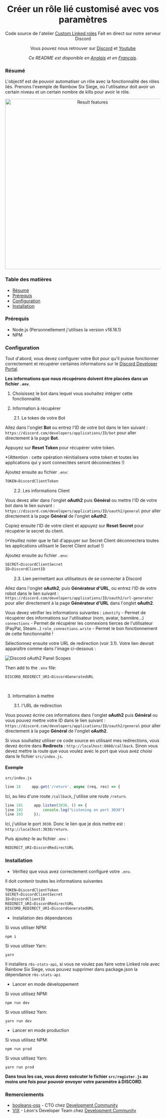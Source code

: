 <div align="center">
    <h1>Créer un rôle lié customisé avec vos paramètres</h1>
    <p>Code source de l'atelier <u>Custom Linked roles</u> Fait en direct sur notre serveur Discord</p>
    <p>Vous pouvez nous retrouver sur <a href="https://discord.com/invite/dev-community">Discord</a> et <a href="https://www.youtube.com/channel/UCmH1td7f73IEyYNNg5XDT9g">Youtube</a></p>
</div>

<div align="center">

*Ce README est disponible en <a href="/README.md">Anglais</a> et en <a href="/README.FR.md">Français</a>.*

</div>


### Résumé

L'objectif est de pouvoir automatiser un rôle avec la fonctionnalité des rôles liés. Prenons l'exemple de Rainbow Six Siege, où l'utilisateur doit avoir un certain niveau et un certain nombre de kills pour avoir le rôle.

<div align="center">
    <img src="./documentation/result-feature.png" alt="Result features" width="550"/>
</div>

### Table des matières

- [Résumé](#Résumé)
- [Prérequis](#Prérequis)
- [Configuration](#Configuration)
- [Installation](#Installation)

### Prérequis

- Node.js (Personnellement j'utilises la version v18.16.1)
- NPM

### Configuration

Tout d'abord, vous devez configurer votre Bot pour qu'il puisse fonctionner correctement et récupérer certaines informations sur le [Discord Developer Portal](https://discord.com/developers/applications).

**Les informations que nous récupérons doivent être placées dans un fichier `.env`**.

1. Choisissez le bot dans lequel vous souhaitez intégrer cette fonctionnalité.

2. Information à récupérer

&emsp;&emsp;2.1. Le token de votre Bot

Allez dans l'onglet **Bot** ou entrez l'ID de votre bot dans le lien suivant : `https://discord.com/developers/applications/ID/bot` pour aller directement à la page **Bot**.

Appuyez sur **Reset Token** pour récupérer votre token.

*(Attention : cette opération réinitialisera votre token et toutes les applications qui y sont connectées seront déconnectées !)

Ajoutez ensuite au fichier `.env`:
```js
TOKEN=DiscordClientToken
```

&emsp;&emsp;2.2. Les informations Client

Vous devez aller dans l'onglet **oAuth2** puis **Général** ou mettre l'ID de votre bot dans le lien suivant : `https://discord.com/developers/applications/ID/oauth2/general` pour aller directement à la page **Général** de l'onglet **oAuth2**.

Copiez ensuite l'ID de votre client et appuyez sur **Reset Secret** pour récupérer le secret du client.

(*Veuillez noter que le fait d'appuyer sur Secret Client déconnectera toutes les applications utilisant le Secret Client actuel !)

Ajoutez ensuite au fichier `.env`:
```js
SECRET=DiscordClientSecret
ID=DiscordClientID
```

&emsp;&emsp;2.3. Lien permettant aux utilisateurs de se connecter à Discord

Allez dans l'onglet **oAuth2**, puis **Générateur d'URL**, ou entrez l'ID de votre robot dans le lien suivant : `https://discord.com/developers/applications/ID/oauth2/url-generator` pour aller directement à la page **Générateur d'URL** dans l'onglet **oAuth2**.

Vous devez vérifier les informations suivantes :
`identify` - Permet de récupérer des informations sur l'utilisateur (nom, avatar, bannière...)
`connections` - Permet de récupérer les connexions tierces de l'utilisateur (PayPal, Steam...)
`role_connections.write` - Permet le bon fonctionnement de cette fonctionnalité !

Sélectionnez ensuite votre URL de redirection (voir 3.1).
Votre lien devrait apparaître comme dans l'image ci-dessous :

<img src="./documentation/oAuth2Scopes.png" alt="Discord oAuth2 Panel Scopes"/>
&emsp;

Then add to the `.env` file:
```js
DISCORD_REDIRECT_URI=DiscordGeneratedURL
```
&emsp;

3. Information à mettre

&emsp;&emsp;3.1. l'URL de redirection

Vous pouvez écrire ces informations dans l'onglet **oAuth2** puis **Général** ou vous pouvez mettre votre ID dans le lien suivant : `https://discord.com/developers/applications/ID/oauth2/general` pour aller directement à la page **Général** de l'onglet **oAuth2**.

Si vous souhaitez utiliser ce code source en utilisant mes redirections, vous devez écrire dans __Redirects__ : `http://localhost:8080/callback`.
Sinon vous devez mettre la route que vous voulez avec le port que vous avez choisi dans le fichier `src/index.js`.


#### Exemple

`src/index.js`
```js
line 18     app.get('/return', async (req, res) => {
```
Ici, au lieu d'une route `/callback`, j'utilise une route `/return`.
```js
line 101     app.listen(3030, () => {
line 102         console.log("Listening on port 3030")
line 103     });
```

Ici, j'utilise le port `3030`. Donc le lien que je dois mettre est : `http://localhost:3030/return`.

Puis ajoutez-le au fichier `.env` :
```js
REDIRECT_URI=DiscordRedirectURL
```

### Installation

- Vérifiez que vous avez correctement configuré votre `.env`.

Il doit contenir toutes les informations suivantes

```js
TOKEN=DiscordClientToken
SECRET=DiscordClientSecret
ID=DiscordClientID
REDIRECT_URI=DiscordRedirectURL
DISCORD_REDIRECT_URI=DiscordGeneratedURL
```

- Installation des dépendances

Si vous utiliser NPM:
```
npm i
```
Si vous utiliser Yarn:
```
yarn
```
Il installera `r6s-stats-api`, si vous ne voulez pas faire votre Linked role avec Rainbow Six Siege, vous pouvez supprimer dans package.json la dépendance `r6s-stats-api`

- Lancer en mode développement

Si vous utilisez NPM:
```
npm run dev
```
Si vous utilisez Yarn:
```
yarn run dev
```

- Lancer en mode production

Si vous utilisez NPM:
```
npm run prod
```
Si vous utilisez Yarn:
```
yarn run prod
```

**Dans tous les cas, vous devez exécuter le fichier `src/register.js` au moins une fois pour pouvoir envoyer votre paramètre à DISCORD**.


### Remerciements

- [booleans-oss](https://github.com/booleans-oss) - CTO chez [Development Community](https://github.com/development-community)
- [VIX](https://github.com/xMrVIXx) - Léon's Developer Team chez [Development Community](https://github.com/development-community)
